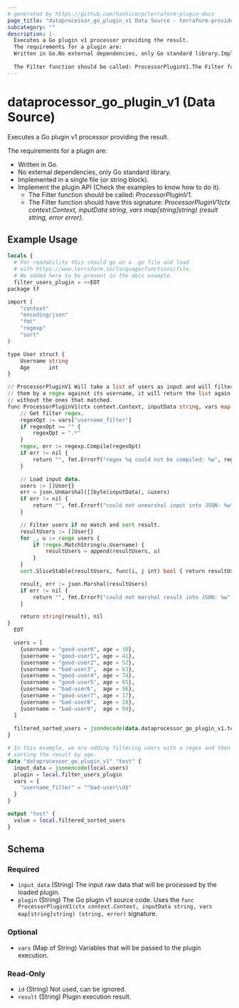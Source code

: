 ```yaml
---
# generated by https://github.com/hashicorp/terraform-plugin-docs
page_title: "dataprocessor_go_plugin_v1 Data Source - terraform-provider-dataprocessor"
subcategory: ""
description: |-
  Executes a Go plugin v1 processor providing the result.
  The requirements for a plugin are:
  Written in Go.No external dependencies, only Go standard library.Implemented in a single file (or string block).Implement the plugin API (Check the examples to know how to do it).
  
  The Filter function should be called: ProcessorPluginV1.The Filter function should have this signature: ProcessorPluginV1(ctx context.Context, inputData string, vars map[string]string) (result string, error error).
---
```


# dataprocessor_go_plugin_v1 (Data Source)

Executes a Go plugin v1 processor providing the result.

The requirements for a plugin are:

- Written in Go.
- No external dependencies, only Go standard library.
- Implemented in a single file (or string block).
- Implement the plugin API (Check the examples to know how to do it).
  - The Filter function should be called: _ProcessorPluginV1_.
  - The Filter function should have this signature: _ProcessorPluginV1(ctx context.Context, inputData string, vars map[string]string) (result string, error error)_.

## Example Usage

```terraform
locals {
  # For readability this should go on a .go file and load
  # with https://www.terraform.io/language/functions/file.
  # We added here to be present in the docs example.
  filter_users_plugin = <<EOT
package tf

import (
	"context"
	"encoding/json"
	"fmt"
	"regexp"
	"sort"
)

type User struct {
	Username string
	Age      int
}

// ProcessorPluginV1 Will take a list of users as input and will filter
// them by a regex against its username, it will return the list again
// without the ones that matched.
func ProcessorPluginV1(ctx context.Context, inputData string, vars map[string]string) (string, error) {
	// Get filter regex.
	regexOpt := vars["username_filter"]
	if regexOpt == "" {
		regexOpt = ".*"
	}
	regex, err := regexp.Compile(regexOpt)
	if err != nil {
		return "", fmt.Errorf("regex %q could not be compiled: %w", regexOpt, err)
	}

	// Load input data.
	users := []User{}
	err = json.Unmarshal([]byte(inputData), &users)
	if err != nil {
		return "", fmt.Errorf("could not unmarshal input into JSON: %w", err)
	}

	// Filter users if no match and sort result.
	resultUsers := []User{}
	for _, u := range users {
		if !regex.MatchString(u.Username) {
			resultUsers = append(resultUsers, u)
		}
	}
	sort.SliceStable(resultUsers, func(i, j int) bool { return resultUsers[i].Age < resultUsers[j].Age })

	result, err := json.Marshal(resultUsers)
	if err != nil {
		return "", fmt.Errorf("could not marshal result into JSON: %w", err)
	}

	return string(result), nil
}
  EOT

  users = [
    {username = "good-user0", age = 30},
    {username = "good-user1", age = 41},
    {username = "good-user2", age = 52},
    {username = "bad-user3",  age = 63},
    {username = "good-user4", age = 74},
    {username = "good-user5", age = 85},
    {username = "bad-user6",  age = 96},
    {username = "good-user7", age = 17},
    {username = "bad-user8",  age = 28},
    {username = "bad-user9",  age = 09},
  ]
  
  filtered_sorted_users = jsondecode(data.dataprocessor_go_plugin_v1.test.result)
}

# In this example, we are adding filtering users with a regex and then
# sorting the result by age.
data "dataprocessor_go_plugin_v1" "test" {
  input_data = jsonencode(local.users)
  plugin = local.filter_users_plugin
  vars = {
    "username_filter" = "^bad-user\\d$"
  }
}

output "test" {
  value = local.filtered_sorted_users
}
```

<!-- schema generated by tfplugindocs -->
## Schema

### Required

- `input_data` (String) The input raw data that will be processed by the loaded plugin.
- `plugin` (String) The Go plugin v1 source code. Uses the `func ProcessorPluginV1(ctx context.Context, inputData string, vars map[string]string) (string, error)` signature.

### Optional

- `vars` (Map of String) Variables that will be passed to the plugin execution.

### Read-Only

- `id` (String) Not used, can be ignored.
- `result` (String) Plugin execution result.


